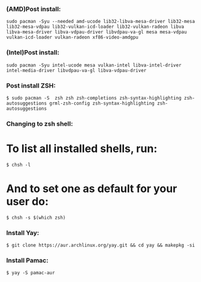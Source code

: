 ### (AMD)Post install:
    sudo pacman -Syu --needed amd-ucode lib32-libva-mesa-driver lib32-mesa lib32-mesa-vdpau lib32-vulkan-icd-loader lib32-vulkan-radeon libva libva-mesa-driver libva-vdpau-driver libvdpau-va-gl mesa mesa-vdpau vulkan-icd-loader vulkan-radeon xf86-video-amdgpu
### (Intel)Post install:
    sudo pacman -Syu intel-ucode mesa vulkan-intel libva-intel-driver intel-media-driver libvdpau-va-gl libva-vdpau-driver
### Post install ZSH:
    $ sudo pacman -S  zsh zsh zsh-completions zsh-syntax-highlighting zsh-autosuggestions grml-zsh-config zsh-syntax-highlighting zsh-autosuggestions
### Changing to zsh shell:
# To list all installed shells, run:
    $ chsh -l
# And to set one as default for your user do:
    $ chsh -s $(which zsh)    
### Install Yay:
    $ git clone https://aur.archlinux.org/yay.git && cd yay && makepkg -si
### Install Pamac:    
    $ yay -S pamac-aur

